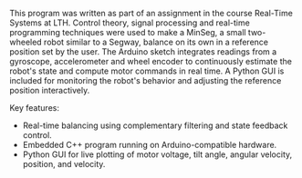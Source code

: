 This program was written as part of an assignment in the course Real-Time Systems at LTH. Control theory, signal processing and real-time programming techniques were used to make a MinSeg, a small two-wheeled robot similar to a Segway, balance on its own in a reference position set by the user. The Arduino sketch integrates readings from a gyroscope, accelerometer and wheel encoder to continuously estimate the robot's state and compute motor commands in real time. A Python GUI is included for monitoring the robot's behavior and adjusting the reference position interactively.

Key features:
- Real-time balancing using complementary filtering and state feedback control.
- Embedded C++ program running on Arduino-compatible hardware.
- Python GUI for live plotting of motor voltage, tilt angle, angular velocity, position, and velocity.
